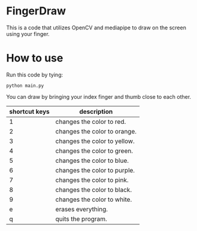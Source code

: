 # FingerDraw
This is a code that utilizes OpenCV and mediapipe to draw on the screen using your finger.

# How to use
Run this code by tying:

```
python main.py
```

You can draw by bringing your index finger and thumb close to each other.

| shortcut keys | description |
| ------------- | ----------- |
| 1 | changes the color to red. |
| 2 | changes the color to orange. |
| 3 | changes the color to yellow. |
| 4 | changes the color to green. |
| 5 | changes the color to blue. |
| 6 | changes the color to purple. |
| 7 | changes the color to pink. |
| 8 | changes the color to black. |
| 9 | changes the color to white. |
| e | erases everything. |
| q | quits the program. |